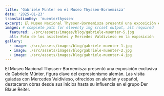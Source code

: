 ```yaml
---
title: 'Gabriele Münter en el Museo Thyssen-Bornemisza'
date: '2025-01-23'
translationKey: 'muenterthyssen'
excerpt: El Museo Nacional Thyssen-Bornemisza presentó una exposición exclusiva de Gabriele Münter, figura clave del expresionismo alemán.
images: # complete path for eleventy img srcset output, alt required
  featured: ./src/assets/images/blog/gabriele-muenter-5.jpg
  alt: Foto de los asistentes y Mercedes Valdivieso en la exposición
gallery:
  - image: ./src/assets/images/blog/gabriele-muenter-1.jpg
  - image: ./src/assets/images/blog/gabriele-muenter-2.jpg
  - image: ./src/assets/images/blog/gabriele-muenter-4.jpg
---
```


El Museo Nacional Thyssen-Bornemisza presentó una exposición exclusiva de Gabriele Münter, figura clave del expresionismo alemán. Las visita guiadas con Mercedes Valdivieso, ofrecidos en alemán y español, destacaron obras desde sus inicios hasta su influencia en el grupo Der Blaue Reiter.
